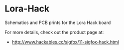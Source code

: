 # Lora-Hack
Schematics and PCB prints for the Lora Hack board

For more details, check out the product page at:

  * http://www.hackables.cc/sigfox/11-sigfox-hack.html

